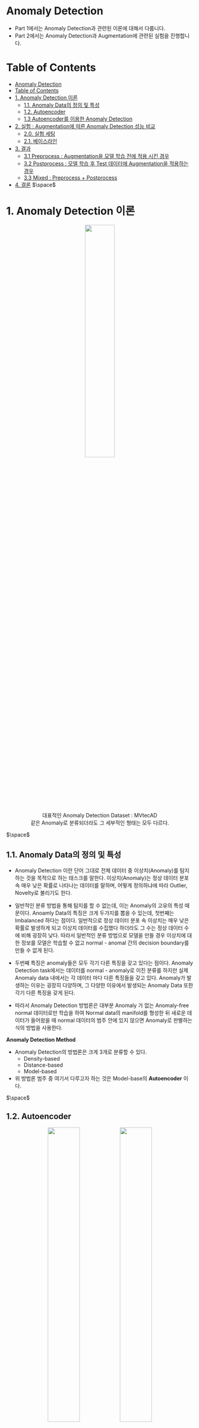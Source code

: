 # Anomaly Detection 
- Part 1에서는 Anomaly Detection과 관련된 이론에 대해서 다룹니다. 
- Part 2에서는 Anomaly Detection과 Augmentation에 관련된 실험을 진행합니다.

# Table of Contents 
- [Anomaly Detection](#anomaly-detection)
- [Table of Contents](#table-of-contents)
- [1. Anomaly Detection 이론](#1-anomaly-detection-이론)
  - [1.1. Anomaly Data의 정의 및 특성](#11-anomaly-data의-정의-및-특성)
  - [1.2. Autoencoder](#12-autoencoder)
  - [1.3 Autoencoder를 이용한 Anomaly Detection](#13-autoencoder를-이용한-anomaly-detection)
- [2. 실험 : Augmentation에 따른 Anomaly Detection 성능 비교](#2-실험--augmentation에-따른-anomaly-detection-성능-비교)
  - [2.0. 실험 세팅](#20-실험-세팅)
  - [2.1. 베이스라인](#21-베이스라인)
- [3. 결과](#3-결과)
  - [3.1 Preprocess : Augmentation을 모델 학습 전에 적용 시킨 경우](#31-preprocess--augmentation을-모델-학습-전에-적용-시킨-경우)
  - [3.2 Postprocess : 모델 학습 후 Test 데이터에 Augmentation을 적용하는 경우](#32-postprocess--모델-학습-후-test-데이터에-augmentation을-적용하는-경우)
  - [3.3 Mixed : Preprocess + Postprocess](#33-mixed--preprocess--postprocess)
- [4. 결론](#4-결론)
$\space$

# 1. Anomaly Detection 이론

<p align='center'><img src = 'https://user-images.githubusercontent.com/92499881/201667850-4c6a54ad-94c5-43bb-93fe-df0194236f93.png' width='40%',height='40%'>

<center>대표적인 Anomaly Detection Dataset : MVtecAD</center>  
<center>같은 Anomaly로 분류되더라도 그 세부적인 형태는 모두 다르다.</center>

$\space$

## 1.1. Anomaly Data의 정의 및 특성
- Anomaly Detection 이란 단어 그대로 전체 데이터 중 이상치(Anomaly)를 탐지하는 것을 목적으로 하는 태스크를 말한다. 이상치(Anomaly)는 정상 데이터 분포 속 매우 낮은 확률로 나타나는 데이터를 말하며, 어떻게 정의하냐에 따라 Outlier, Novelty로 불리기도 한다. 
  
- 일반적인 분류 방법을 통해 탐지를 할 수 없는데, 이는 Anomaly의 고유의 특성 때문이다. Anoamly Data의 특징은 크게 두가지를 뽑을 수 있는데, 첫번째는 Imbalanced 하다는 점이다. 일반적으로 정상 데이터 분포 속 이상치는 매우 낮은 확률로 발생하게 되고 이상치 데이터를 수집했다 하더라도 그 수는 정상 데이터 수에 비해 굉장히 낮다. 따라서 일반적인 분류 방법으로 모델을 만들 경우 이상치에 대한 정보를 모델은 학습할 수 없고 normal - anomal 간의 decision boundary를 만들 수 없게 된다. 
  
- 두번째 특징은 anomaly들은 모두 각기 다른 특징을 갖고 있다는 점이다. Anomaly Detection task에서는 데이터를 normal - anomaly로 이진 분류를 하지만 실제 Anomaly data 내에서는 각 데이터 마다 다른 특징들을 갖고 있다. Anomaly가 발생하는 이유는 굉장히 다양하며, 그 다양한 이유에서 발생되는 Anomaly Data 또한 각기 다른 특징을 갖게 된다. 
- 따라서 Anomaly Detection 방법론은 대부분 Anomaly 가 없는 Anomaly-free normal 데이터로만 학습을 하여 Normal data의 manifold를 형성한 뒤 새로운 데이터가 들어왔을 때 normal 데이터의 범주 안에 있지 않으면 Anomaly로 판별하는 식의 방법을 사용한다. 

**Anomaly Detection Method** 
- Anomaly Detection의 방법론은 크게 3개로 분류할 수 있다. 
  - Density-based 
  - Distance-based 
  - Model-based 
- 위 방법론 범주 중 여기서 다루고자 하는 것은 Model-base의 **Autoencoder** 이다. 

$\space$

## 1.2. Autoencoder

<figure class='half'>
    <p align='center'><img src = 'https://user-images.githubusercontent.com/92499881/201670009-d3e2128d-7d5f-4ab8-b412-a920c55c17a1.png' width='45%',height='50%'>
    <img src = 'https://user-images.githubusercontent.com/92499881/201671565-a7e5bf68-de12-466b-9c54-03002d93fab9.png' width='45%',height='50%'>
</figure>
<center>좌 : Autoencoder 구조 | 우 : Mnist를 이용하여 Autoencoder 학습한 결과</center>
<center>출처 : 강필성 교수님 비즈니스 애널리틱스 강의 자료</center>

$\space$

- Autoencoder란 대칭 구조를 갖고 있는 인코더와 디코더를 연결한 인공 신경망 구조로, 입력과 출력이 동일하다. 
- 인코더는 Input 데이터를 Embedding Vector를 압축하며, 디코더는 압축된 Embedding vector를 Input으로 받아 원래 데이터로 복원하는 구조로 학습이 진행된다. 
- 오토 인코더는 반드시 입력 변수의 수 보다 은닉 노드의 수가 더 적은 은닉 층이 있어야 하는데 이를 bottleneck layer 라고 한다. 
- 이러한 구조를 갖는 이유는 동일한 수의 노드를 갖게 되면 해당 Bottleneck layer는 단순히 입력을 외우게 되며 복원을 위한 Feature를 학습할 수 없게 되며, 오버피팅이 되는 것과 동일한 현상이 나타난다. 
- 기본적인 layer로는 MLP를 사용하지만 Convolution layer를 이용하여 Convolution Autoencoder를 만들 수 있다. 이 경우 디코더는 Convolution Transpose를 사용하거나 Upsampling 을 사용하여 데이터를 복원하게 된다. 

$\space$

## 1.3 Autoencoder를 이용한 Anomaly Detection 
<figure class='half'>
    <p align='center'><img src = 'https://user-images.githubusercontent.com/92499881/201673002-ee8d6909-9a0f-48f7-8d04-f5ae8d1938c8.png' width='45%',height='50%'>
    <img src = 'https://user-images.githubusercontent.com/92499881/201673015-31544a86-cc4e-403c-a6e0-fd013811a586.png' width='45%',height='50%'>
</figure>
<center>좌 : Reconstruction 방식 | 우 : Machine Learning 방식</center>
<center>출처 : 강필성 교수님 비즈니스 애널리틱스 강의 자료</center>

$\space$

- Autoencoder를 이용한 Anomaly Detection은 다양한 방법론이 있지만 학습된 Autoencoder를 어떻게 사용하냐에 따라 크게 두가지로 나눌 수 있다. 
    1. 학습된 Autoencoder를 모두 사용하는 Reconstruction 방식 
    2. 학습된 Encoder만을 이용하는 Machine Learning 방식 
```
Reconstruction Method
```
- Reconstruction 방식이란 Autoencoder를 통해 이미지를 Inference시킬 경우 복원된 이미지가 원래 이미지와의 차이를 이용해 Anomaly Detection을 하는 방식이다. Autoencoder는 Anomaly-free normal 데이터로만 학습 시키며 따라서 normal에 대한 정보만을 학습하게 된다. 이 경우 Autoencoder가 경험해 보지 못 한 Anomaly를 갖는 데이터가 input으로 들어오는 경우 정상적으로 복원 하는 것에 실패하게 된다. 
- 즉 Input 데이터와 Autoencoder 가 복원한 Output 데이터 간의 차이를 이용하여 Anomaly Detection을 수행하게 되며 l2 Norm, Cosine Similarity 등을 이용하여 Anomaly Score를 계산하게 된다. 
- 원본 이미지와 복원된 이미지 간의 차이를 Pixel 단위로 측정하여 Anomaly score를 산출할 수 있으므로 어느 특정 region, pixel이 anomaly인지 쉽게 알 수 있다는 장점이 있다. 
- 하지만 입력에 대한 약간의 변형에도 모델이 민감하게 반응하며, 최근에는 Test data 역시도 정상적으로 복원 해 내는 문제점이 두드러지고 있다. 
  - Reconstruction 방식의 경우 Normal데이터는 잘 복원하고 Test 데이터는 잘 복원하지 못 한다는 가정 하에 Anomaly Detection이 수행 되지만 Test data도 잘 복원 될 경우 이 가정이 깨지므로 정상적으로 Anoamly Detection을 수행할 수 없다. 
```
Machine learning
```
- Machine learning 방식이란 학습된 Autoencoder의 Encoder를 통해 얻어진 Embedding vectors를 이용하여 Anomaly detection을 수행하는 방식이다. 
- 앞서 Reconstruction 방식과 마찬가지로 Anomaly-free normal 데이터로만 학습 된 Autoencoder를 사용하며 해당 Autoencoder의 encoder는 Input 이미지의 Feature를 추출하는 역할을 하게 된다. 
- 추출된 Features들은 Input 데이터의 Representation으로 사용되며 OC-SVM 이나 Isolation forest, SVDD와 같은 Machine learning 기반의 Anomaly detection 방법론을 통해 Anomaly Detection을 수행하게 된다. 
  





$\space$

# 2. 실험 : Augmentation에 따른 Anomaly Detection 성능 비교  
- Augmentation이란 한정된 데이터의 양을 늘리기 위해 원본에 각종 변환을 적용하여 데이터를 증강시키는 기법입니다. 일반적으로 학습 전 이미지에 변형을 가하는 전처리 형식으로 사용 됩니다. 
- 이 Augmentation이 Anomaly Detection에 적용되었을 때 성능이 어떻게 변화하는지 확인하고자 합니다. 
- 사용된 베이스라인은 AutoEncoder와 OC-SVM으로, OC-SVM은 학습된 AutoEncoder의 인코더로 추출된 임베딩 벡터를 인풋으로 사용합니다. 
- 실험을 통해 확인하고자 하는 바는 아래와 같습니다. 
```
    1. Preprocess : 학습 전 Augmentation 적용 및 종류에 따른 성능 변화 
    2. Postprocess : Augmentation 없이 오토인코더 학습시킨 뒤 Test에 Augmentation을 적용시켜 Anomaly Detection을 수행시킬 때 성능 변화  
    2. Mixed process : Preprocess 와 Postprocess를 모두 적용 시킬 경우의 성능 변화 
```
$\space$

## 2.0. 실험 세팅 
**Train** 
- 기본 Baseline model을 Convolution Auto Encoder를 사용하며 loss function으로는 reconstruction error : l2 norm을 사용합니다. 사용하는 데이터셋은 MVtecAD의 hazelnut 데이터셋과 Carpet 데이터셋을 사용합니다. 
  
- Auto Encoder를 학습시킬 때는 Anomaly-free Training data를 사용하며 Test data inference 시에는 Normal - Anoaml 만 분류합니다. (세부적인 Anomaly category 무시)
  
- 적용되는 Augmentation 종류는 아래와 같습니다. 
  - Identical (No any Augmentation)
  - RandomCrop 
  - RandomAutoContrast 
  - RandomRotation
  - RandomGaussianBlur 
  - RandomSolarize
  - RandomVerticlal-horizontal flip 
  
**Anomaly Detection**
1. Reconstruction 
   - Reconstruction 방식은 Test data 추론 시 원본 이미지와 복원된 이미지 간의 l2 norm(Reconstruction error)을 계산하여 이를 Anomaly Score로 사용합니다. 
2. Machine Learning 
   - Machine Learning 방식은 Reconstruction 방식과 마찬가지로 AutoEncoder를 학습시킨 뒤 Encoder를 이용해 각 Test 이미지의 Embedding Vector를 추출하여 이를 Input으로 사용하 Machine learning에 적용합니다. 
   - 이 경우 먼저 Normal Train 데이터로 OC-SVM을 학습시킨 뒤 Test 데이터를 Inference합니다. 
- Metric 
  - 성능 비교를 위해 **AUROC**를 사용합니다. 
  - Normal 과 Anomal간의 class 비율이 imbalance하며 anomaly score를 normal과 anomal로 구분할 Threshold를 따로 결정하지 않더라도 성능을 비교할 수 있기 때문에 선택하였습니다. 

$\space$

## 2.1. 베이스라인 
**전처리 및 데이터 로더**
- 디렉토리로 부터 이미지 디렉토리 및 라벨 로드
- Train - Valid split 
- 이미지 디렉토리와 라벨을 이용해 데이터셋 및 로더 생성 
- Augmentation은 Train 데이터에만 적용 됨 
```python
#Datadir_init : 데이터 폴더로 부터 이미지 디렉토리와 라벨 가져오는 클래스 
class Datadir_init:
    def __init__(self,Dataset_dir='./Dataset/hazelnut'):
        self.Dataset_dir = Dataset_dir 
        
    def test_load(self):
        test_label_unique = pd.Series(sorted(glob(f'{self.Dataset_dir}/test/*'))).apply(lambda x : x.split('/')[-1]).values
        test_label_unique = {key:value for value,key in enumerate(test_label_unique)}
        self.test_label_unique = test_label_unique 

        test_dir = f'{self.Dataset_dir}/test/'
        label = list(test_label_unique.keys())[0]

        test_img_dirs = [] 
        test_img_labels = [] 
        for label in list(test_label_unique.keys()):
            img_dir = sorted(glob(test_dir +f'{label}/*'))
            img_label = np.full(len(img_dir),test_label_unique[label])
            test_img_dirs.extend(img_dir)
            test_img_labels.extend(img_label)
        return np.array(test_img_dirs),np.array(test_img_labels) 

    def train_load(self):
        train_img_dirs = sorted(glob(f'{self.Dataset_dir}/train/good/*.png'))
        return np.array(train_img_dirs) 

#MVtecADDataset : 앞서 읽어온 이미지 디렉토리와 라벨 데이터를 Datset으로 만들어 주는 클래스 
class MVtecADDataset(Dataset):
    def __init__(self,cfg,img_dirs,labels=None,Augmentation=None):
        super(MVtecADDataset,self).__init__()
        self.cfg = cfg 
        self.dirs = img_dirs 
        self.augmentation = self.__init_aug__(Augmentation)
        self.labels = self.__init_labels__(labels)

    def __len__(self):
        return len(self.dirs)

    def __init_labels__(self,labels):
        if np.sum(labels) !=None:
            return labels 
        else:
            return np.zeros(len(self.dirs))
    
    def __init_aug__(self,Augmentation):
        if Augmentation == None:
            augmentation = transforms.Compose([
                                                transforms.ToTensor(),
                                                transforms.Resize((self.cfg['img_size'],self.cfg['img_size']))
                                                #transforms.Normalize((0.485, 0.456, 0.406), (0.229, 0.224, 0.225))
                                            ])
        else: 
            augmentation = Augmentation 
        return augmentation                                      

    def __getitem__(self,idx):
        img_dir = self.dirs[idx]
        img = Image.open(img_dir)
        img = self.augmentation(img)

        if np.sum(self.labels) !=None:
            return img,self.labels[idx] 
        else:
            return img

#이미지 디렉토리 및 라벨 로드 
Data_dir = Datadir_init()
train_dirs = Data_dir.train_load()
test_dirs,test_labels = Data_dir.test_load()

#augmentation 
augmentation = transforms.Compose([
                        transforms.ToTensor(),
                        transforms.Resize((256,256))
    ])    

#Train-Valid split 
indx = int(len(train_dirs)*0.8)
train_dset = MVtecADDataset(cfg,train_dirs[:indx],Augmentation=augmentation)
valid_dset = MVtecADDataset(cfg,train_dirs[indx:])
test_dset = MVtecADDataset(cfg,test_dirs,test_labels)

#DataLoader 
train_loader = DataLoader(train_dset,batch_size=cfg['batch_size'],shuffle=True)
valid_loader = DataLoader(valid_dset,batch_size=cfg['batch_size'],shuffle=False)
test_loader = DataLoader(test_dset,batch_size=cfg['batch_size'],shuffle=False)            
```

  
**Augmentation 구성**
- Augmentation은 아무것도 적용하지 않는 경우까지 포함해 총 7개 경우의 수가 있음 
- 각 Augmentation 구성은 1개의 Augmentation으로만 이루어져 있으며 Random Crop을 제외한 나머지는 모두 256으로 Resize되게 구성 됨  
- 위 코드에서는 예시로 Baseline Augmentation을 작성 하였지만 실제 실험에서는 아래 Augmentation을 하나씩 바꿔가며 진행 
```python
def create_transformation(cfg):
    
    aug1 = transforms.Compose([
                        transforms.ToTensor(),
                        transforms.RandomCrop((256,256))
    ])
    
    aug2 = transforms.Compose([
                            transforms.ToTensor(),
                            transforms.RandomAutocontrast(),
                            transforms.Resize((cfg['img_size'],cfg['img_size']))
    ])

    aug3 = transforms.Compose([
                            transforms.ToTensor(),
                            transforms.RandomRotation(degrees=20),
                            transforms.Resize((cfg['img_size'],cfg['img_size']))
    ])
    aug4 = transforms.Compose([
                            transforms.ToTensor(),
                            transforms.GaussianBlur(11),
                            transforms.Resize((cfg['img_size'],cfg['img_size']))
    ])

    aug5 = transforms.Compose([
                            transforms.ToTensor(),
                            transforms.RandomSolarize(0.1),
                            transforms.Resize((cfg['img_size'],cfg['img_size']))
    ])
    aug6 = transforms.Compose([
                            transforms.ToTensor(),
                            transforms.RandomHorizontalFlip(0.5),
                            transforms.RandomVerticalFlip(0.5),
                            transforms.Resize((cfg['img_size'],cfg['img_size']))\
    ])                                           
    aug_default = transforms.Compose([
                        transforms.ToTensor(),
                        transforms.Resize((256,256))
    ])                        

    Transformation_set = {} 
    Transformation_set = { key:value for key,value in enumerate([aug1,aug2,aug3,aug4,aug5,aug6,aug_default])}
    return  Transformation_set[cfg['aug_number']]
```
**모델구성** 
- Convolution Autoencoder는 대칭 구조로 인코더와 디코더로 구성되어 있음 
- 인코더는 Convolution layer를 기본으로 하며 `stride=2` 를 통해 Input 이 Downsampling이 되고 linear projection을 통해 embedding vector를 추출 함 
- 디코더는 Conovlution Transpose layer를 기본으로 하며 Input으로 embedding vector를 받으며 Convolution transpose에 적용할 수 있도록 reshape, unflatten을 거친뒤 ConvTranspose(`stride=2`)를 통해 Upsampling이 된다. 
  
```python
class MVtecEncoder(nn.Module):
    def __init__(self,encoded_space_dim):
        super(MVtecEncoder,self).__init__()

        self.encoder_cnn = nn.Sequential(
                                        nn.Conv2d(in_channels=3,out_channels=8,kernel_size=3,stride=2,padding=1),
                                        nn.BatchNorm2d(8),
                                        nn.ReLU(),
                                        nn.Conv2d(in_channels=8,out_channels=16,kernel_size=3,stride=2,padding=1),
                                        nn.BatchNorm2d(16),
                                        nn.ReLU(),
                                        nn.Conv2d(in_channels=16,out_channels=32,kernel_size=3,stride=2,padding=1),
                                        nn.BatchNorm2d(32),
                                        nn.ReLU(),
                                        nn.Conv2d(in_channels=32,out_channels=64,kernel_size=3,stride=2,padding=1),
                                        nn.ReLU(),
                                        nn.BatchNorm2d(64),
                                        nn.Conv2d(in_channels=64,out_channels=128,kernel_size=3,stride=2,padding=1),
                                        nn.ReLU()
)

        self.flatten = nn.Flatten(start_dim=1)
        self.encoder_lin = nn.Sequential(
                                        nn.Linear(8*8*128,512),
                                        nn.ReLU(True),
                                        nn.Linear(512,encoded_space_dim)
                                        )
        

    def forward(self,x):
        x = self.encoder_cnn(x)
        x = self.flatten(x)
        x = self.encoder_lin(x)
        return x 

class MVtecDecoder(nn.Module):
    def __init__(self,encoded_space_dim):
        super(MVtecDecoder,self).__init__()       

        self.decoder_lin = nn.Sequential(
            nn.Linear(encoded_space_dim,512),
            nn.ReLU(True),
            nn.Linear(512,7*7*128),
            nn.ReLU(True)
        )
        self.unflatten = nn.Unflatten(dim=1,unflattened_size=(128,7,7))      

        self.decoder_cnn = nn.Sequential(
                            nn.ConvTranspose2d(128,64,3,stride=2,output_padding=1),
                            nn.BatchNorm2d(64),
                            nn.ReLU(True),
                            nn.ConvTranspose2d(64,32,3,stride=2,padding=1,output_padding=1),
                            nn.BatchNorm2d(32),
                            nn.ReLU(True),
                            nn.ConvTranspose2d(32,16,3,stride=2,padding=1,output_padding=1),
                            nn.BatchNorm2d(16),
                            nn.ReLU(True),
                            nn.ConvTranspose2d(16,8,3,stride=2,padding=1,output_padding=1),
                            nn.BatchNorm2d(8),
                            nn.ReLU(True),
                            nn.ConvTranspose2d(8,3,3,stride=2,padding=1,output_padding=1)
        )
    def forward(self,x):
        x = self.decoder_lin(x)
        x = self.unflatten(x)
        x = self.decoder_cnn(x)
        x = torch.sigmoid(x)
        return x 

class Convolution_Auto_Encoder(nn.Module):
    def __init__(self,Encoder,Decoder,encoded_space_dim ):
        super(Convolution_Auto_Encoder,self).__init__()
        self.encoder = Encoder(encoded_space_dim)
        self.decoder = Decoder(encoded_space_dim)

    def forward(self,x):
        x = self.encoder(x)
        x = self.decoder(x)
        return x         
```

**학습 전 객체 생성**
- 학습에 필요한 객체들을 생성해 줌 
```python 
#Config 에서 설정한 space_dim(bottleneck size) 대로 오토인코더 생성 
model = Convolution_Auto_Encoder(MVtecEncoder,MVtecDecoder,cfg['encoded_space_dim']).to(cfg['device'])
criterion = nn.MSELoss()
optimizer = torch.optim.AdamW(model.parameters(),lr=cfg['lr'],weight_decay=cfg['weight_decay'])
scheduler = torch.optim.lr_scheduler.CosineAnnealingLR(optimizer,T_max=100,eta_min=0) #optimizer learning rate 조절 용 Scheduler 

```
**모델 학습**

```python
total_train_loss = [] 
total_valid_loss = [] 
best_valid_loss = np.inf 
for epoch in tqdm(range(cfg['Epochs'])):
    model.train() 
    optimizer.zero_grad()
    train_loss = [] 
#Train Process 
    for img,_ in train_loader:
        img = img.to(cfg['device']).type(torch.float32)
        y_pred = model(img).type(torch.float32)
        loss = criterion(img,y_pred)

        #Backpropagation 
        loss.backward()
        optimizer.step()
        train_loss.append(loss.detach().cpu().numpy())
    scheduler.step()        

#Valid process 
    model.eval()
    valid_loss = [] 
    with torch.no_grad():
        for img,_ in valid_loader:
            img = img.to(cfg['device'])
            y_pred = model(img)
            loss = criterion(img,y_pred)
            valid_loss.append(loss.detach().cpu().numpy())
    print(f'\t epoch : {epoch+1} valid loss : {np.mean(valid_loss):.3f}')
    #시각화 
    fig, (ax1,ax2) = plt.subplots(ncols=2,nrows=1,figsize=(5, 5))
    ax1.imshow(img[0].detach().cpu().permute(1,2,0).numpy())
    ax2.imshow(y_pred[0].detach().cpu().permute(1,2,0).numpy())
    plt.show()
```
**학습 후 테스트 Inference**
- 학습은 오토인코더 한개만 진행 되지만 Metric은 두가지가 진행 됨 
- **Reconstruction** 방식과 **Machine learning : OC-SVM** 
- 동일한 학습된 오토인코더를 사용하되 OC-SVM은 인코더만 사용 함
```python
#오토인코더를 모두 사용하는 Reconstruction과 Encoder만을 사용하는 Machinelearning 모두 진행 
encoder = model.encoder 
Pred_imgs = [] 
Pred_vecs = [] 
True_imgs = [] 
True_labels = []
for img,label in test_loader:
    img,label = img.to(cfg['device']).type(torch.float32),label.to(cfg['device']).type(torch.float32)

    with torch.no_grad():
        Pred_img = model(img)
        Pred_vec = encoder(img)

    Pred_imgs.extend(Pred_img.detach().cpu().numpy())
    Pred_vecs.extend(Pred_vec.detach().cpu().numpy())
    True_imgs.extend(img.detach().cpu().numpy())
    True_labels.extend(label.detach().numpy())

#머신러닝의 OC-SVM을 학습시키기 위했선 Training 데이터도 필요함 
Train_vecs = [] 
Train_labels = [] 

for img,label in train_loader:
    img,label = img.to(cfg['device']).type(torch.float32),label.to(cfg['device']).type(torch.float32)

    with torch.no_grad():
        Train_vec = encoder(img)
    Train_vecs.extend(Train_vec.detach().cpu().numpy())
    Train_labels.extend(label.detach().cpu().numpy())

Train_vecs = np.array(Train_vecs)
Train_labels = np.array(Train_labels)
```

**테스트 데이터 평가 : Reconstruction**
```python 
#Reconstruction 방법론을 이용한 경우 각 이미지의 Anomaly Score 계산 -> MSE를 사용 함 
from sklearn.metrics import roc_curve,auc 
test_score = np.mean(np.array(Pred_imgs-True_imgs).reshape(len(True_labels),-1)**2,axis=1)
fpr,tpr,threshold = roc_curve(True_labels,test_score,pos_label=0)
AUROC = round(auc(fpr,tpr),4)
```

**테스트 데이터 평가 : Machine learning**
```python
#Machine learning : OC-SVM 방법론을 이용한 경우 Train - normal 데이터로 학습한 뒤 Test 데이터 Inference 
#우선 normal 데이터의 스케일링 진행 
from sklearn.preprocessing import MinMaxScaler
minmax = MinMaxScaler()
train_normalized_vecs = minmax.fit_transform(Train_vecs)
test_normalized_vecs = minmax.transform(Pred_vecs)

#Test 라벨 정제 
'''
- Test 라벨의 경우 Anomaly가 세부 카테고리로 나뉘어 있음 
- 이를 Anomaly  하나로 통합해야 함 
- 기존의 Normal의 라벨은 2 이므로 나머지는 모두 1로 바꾼 뒤 2를 -1로 변환 함 
- True_labels == Test 데이터의 진짜 라벨 
'''
True_labels = np.where(True_labels==2,True_labels,1)  
True_labels = np.where(True_labels==1,True_labels,-1) # Anomaly:-1, normal:1

#모델 학습 
from sklearn.svm import OneClassSVM
model = OneClassSVM()
model.fit(train_normalized_vecs)
Pred_labels = model.predict(test_normalized_vecs)
preds = model.score_samples(test_normalized_vecs)

#AUROC 계산 
fpr,tpr,threshold = roc_curve(preds,True_labels,pos_label=1)
AUROC = round(auc(fpr, tpr),4)
```

$\space$

# 3. 결과 
## 3.1 Preprocess : Augmentation을 모델 학습 전에 적용 시킨 경우
**AUROC 결과**  
<p align='center'><img src = 'https://user-images.githubusercontent.com/92499881/202158611-03d9286a-b914-46d1-89b0-65968eb6590e.png' width='90%',height='100%'>

**ROC-Curve**
<center>Dataset : Hazlenut</center>
<figure class='half'>
   <p align='center'><img src = 'https://user-images.githubusercontent.com/92499881/201528003-c1b27965-ca5a-49f4-8567-0194c2ab8839.png' width='35%',height='30%'>
   <img src = 'https://user-images.githubusercontent.com/92499881/201529458-e01bcb86-7460-4301-b1c4-68af7add49e1.png' width='35%',height='30%'>
</figure>
<center>Dataset : Carpet</center>
<figure class='half'>
   <p align='center'><img src = 'https://user-images.githubusercontent.com/92499881/202158919-fef19595-d6d5-464b-8200-60ed8691979d.png' width='35%',height='30%'>
   <img src = 'https://user-images.githubusercontent.com/92499881/202158928-49d51b02-e958-4629-90a0-747ebffa10fc.png' width='35%',height='30%'>
</figure>

```
결과 분석
- Augmentation을 적용하는 경우 Method 상관 없이 대체로 성능이 좋아지는 것을 볼 수 있다. 
- 대체로 Reconstruction 보다는 OC-SVM이 더 나은 성능을 보여주고 있는데, Image level에서 Anoamly Detection을 수행하는 것 보다는 Feature   
  space에서 Anoamly Detection을 수행하는 것이 더 좋다라고 생각할 수 있을 것 같다. 
- Carpet 데이터셋의 Flip과 Crop의 경우 Augmentation을 아무것도 적용하지 않은 Base와 꽤 큰 성능 차이를 보여주고 있다. 
- 이는 Carpet 데이터가 비슷한 패턴을 갖고 있기 때문에 형태 변화를 통해 모델이 다양한 Feature를 학습할 수 있었기 때문이라고 생각한다. 
```


## 3.2 Postprocess : 모델 학습 후 Test 데이터에 Augmentation을 적용하는 경우 
- 아무런 Augmentation을 적용하지 않은 Baseline AutoEncoder에 Test 데이터 Inference 시 Augmentation 적용
- Augmentation 세부 세팅값은 Reconstruction, OC-SVM 모두 동일 

**AUROC**

<p align='center'><img src = 'https://user-images.githubusercontent.com/92499881/202161851-8c0d00e4-e560-4dfa-a023-abd7fb553e98.png' width='90%',height='100%'>


**ROC-Curve**
<center>Dataset : Hazlenut</center>
<figure class='half'>
   <p align='center'><img src = 'https://user-images.githubusercontent.com/92499881/201528506-f8c65f5a-0e67-4b4f-bf91-95ed7b3187e2.png' width='35%',height='30%'>
   <img src = 'https://user-images.githubusercontent.com/92499881/201528520-f4f48f60-b6f5-4b40-a01e-eb91da1f4a78.png' width='35%',height='30%'>
</figure>
<center>Dataset : Carpet</center>
<figure class='half'>
   <p align='center'><img src = 'https://user-images.githubusercontent.com/92499881/202162084-8415fb04-2425-468d-ada3-5bdf21905efe.png' width='35%',height='30%'>
   <img src = 'https://user-images.githubusercontent.com/92499881/202162098-c44e720b-e4b7-4b20-8c5d-b4688dea55e6.png' width='35%',height='30%'>
</figure>


```
결과 분석
- Augmentation의 종류에 따라 편차는 존재하지만 대체적으로는 Augmentation을 사용하지 않은 경우 보다 성능이 증가한 것으로 보인다. 
- 다만 Hazelnut 데이터의 경우 Crop이 가장 좋은 성능을 보이고 있는데 이는 운이지 않을까 하는 생각이 든다. 
- Crop은 랜덤하게 이미지의 일부분을 지정한 사이즈에 맞게 자르는 방식으로, 자르는 과정에서 Anomaly area가 잘려 원본 이미지 보다 Anomaly 부분이 
  크게 포착되어 성능이 향상된 것으로 생각된다. 
- 반대로 생각하면 Crop하는 과정에서 Anomaly 파트는 사라질 수 있기 때문에 이는 좋은 방법이라고 생각되지 않는다. 
```

## 3.3 Mixed : Preprocess + Postprocess 
- Preprocess 와 Postprocess에서 가장 성능이 좋은 Augmentation 종류 각각 뽑아 같이 사용하는 경우 성능 측정 
- 각 데이터 및 방법론에 적용한 Augmentation은 아래와 같음 
<p align='center'><img src='https://user-images.githubusercontent.com/92499881/202165428-6126a76b-b792-4540-8679-53afedce8336.png'>

**AUROC**
<p align='center'><img src = 'https://user-images.githubusercontent.com/92499881/202163709-517dbae5-fec4-4860-9ac8-0b79e52f241b.png' width='90%',height='100%'>   


**ROC-Curve**

<center>Dataset : Hazlenut</center>
<figure class='half'>
   <p align='center'><img src = 'https://user-images.githubusercontent.com/92499881/201528953-7ea03864-25c7-4b1c-958c-2a7e70978fcd.png' width='40%',height='30%'>
   <img src = 'https://user-images.githubusercontent.com/92499881/202165816-7267ebe7-907d-4490-9e7a-88e5022b9ba1.png' width='40%',height='30%'>
</figure>
<center>Dataset : Carpet</center>
<figure class='half'>
   <p align='center'><img src = 'https://user-images.githubusercontent.com/92499881/202165951-c93cae99-e847-40cc-8266-88657c387af5.png' width='40%',height='30%'>
   <img src = 'https://user-images.githubusercontent.com/92499881/202166195-fd6ce4b7-bf1f-44f5-919f-5387ebdc1a48.png' width='40%',height='30%'>
</figure>



```
결과 분석
- 꽤나 큰 성능 향상 폭을 보이는데 Reconstruction, OC-SVM 모두 Preprocess만 적용한 경우, Post process만 적용한 경우 보다도 두개 모두 적용한 경우 더 나은 성능을 보인다. 
- 특히 OC-SVM의 경우 65%향상이라는 놀라운 결과를 보여준다. 
```
**전체 결과**
 <p align='center'><img src = 'https://user-images.githubusercontent.com/92499881/202166647-fa1b09d0-bbd6-48a5-b713-8c560b43d089.png'>

# 4. 결론 
- 본 실험을 통해 Augmentation이 Anomaly Detection에 어떤 영향을 끼치는 지 확인을 해 보았다. 적용한 Augmentation 종류에 따라 성능 차이는 컸으며 대체로 Preprocess 와 Postprocess 모두 사용하는 경우 성능이 더 좋아지는 결과를 보였다. 
- 다만 이 실험을 통해 무조건 Augmentation이 Anomaly Detection에 항상 좋다고 말할 수 없다. 이 실험에서는 해당 데이터 셋이 운이 좋게 Augmentation을 적용함에 따라 normal 과 anomal 간의 distinct boundary가 멀어짐에 따라 성능이 좋아진다고 생각할 수 있으며, 다른 데이터셋이나 Augmentation에 따른 영향은 추가적인 실험이 필요하다. 
- 또한 Augmentation을 적용하는 경우 단일 방법으로 사용하는 것이 다소 아쉬운데, 기회가 된다면 여러 Augmentation 조합을 구성하여 한다면 더 좋은 결과를 얻을 수 있을 것이라 생각된다. 
- 또한 Decision boundary나 데이터 instance에 대한 시각화를 통해 Preprocess 또는 Postprocess에 따라 어떻게 변화 혹은 이동하였는지 확인한다면 더 명확한 인사이트를 얻을 수 있을 것이라 생각된다. 

  
